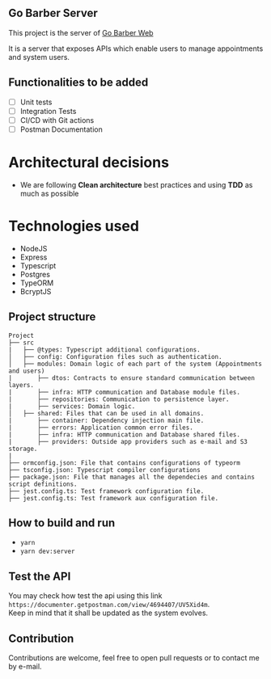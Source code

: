 ## Go Barber Server

This project is the server of [Go Barber Web](https://github.com/MuriloMarquesSantos/gobarber-web)

It is a server that exposes APIs which enable users to manage appointments and system users.  

## Functionalities to be added

- [ ] Unit tests
- [ ] Integration Tests
- [ ] CI/CD with Git actions
- [ ] Postman Documentation

# Architectural decisions

- We are following **Clean architecture** best practices and using **TDD** as much as possible

# Technologies used

- NodeJS
- Express
- Typescript
- Postgres
- TypeORM
- BcryptJS

## Project structure

```
Project
├── src
|   ├── @types: Typescript additional configurations.
│   ├── config: Configuration files such as authentication.
│   ├── modules: Domain logic of each part of the system (Appointments and users)
|       ├── dtos: Contracts to ensure standard communication between layers.
|       ├── infra: HTTP communication and Database module files.
|       ├── repositories: Communication to persistence layer.
|       ├── services: Domain logic.
│   ├── shared: Files that can be used in all domains.
|       ├── container: Dependency injection main file.
|       ├── errors: Application common error files.
|       ├── infra: HTTP communication and Database shared files.
|       ├── providers: Outside app providers such as e-mail and S3 storage.
|
├── ormconfig.json: File that contains configurations of typeorm
├── tsconfig.json: Typescript compiler configurations
├── package.json: File that manages all the dependecies and contains script definitions.
├── jest.config.ts: Test framework configuration file.
├── jest.config.ts: Test framework aux configuration file.

```

## How to build and run

- ```yarn```
- ```yarn dev:server```

## Test the API

You may check how test the api using this link ```https://documenter.getpostman.com/view/4694407/UV5Xid4m```. </br>
Keep in mind that it shall be updated as the system evolves.
## Contribution

Contributions are welcome, feel free to open pull requests or to contact me by e-mail.

